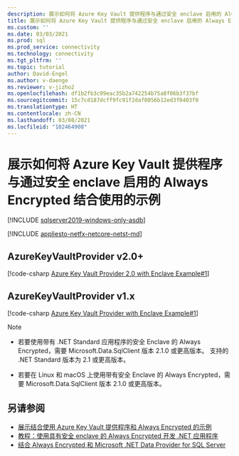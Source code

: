 ```yaml
---
description: 展示如何将 Azure Key Vault 提供程序与通过安全 enclave 启用的 Always Encrypted 结合使用的示例
title: 展示如何将 Azure Key Vault 提供程序与通过安全 enclave 启用的 Always Encrypted 结合使用的示例 | Microsoft Docs
ms.custom: ''
ms.date: 03/03/2021
ms.prod: sql
ms.prod_service: connectivity
ms.technology: connectivity
ms.tgt_pltfrm: ''
ms.topic: tutorial
author: David-Engel
ms.author: v-daenge
ms.reviewer: v-jizho2
ms.openlocfilehash: df1b2fb3c99eac35b2a742254b75a8f06b3f37bf
ms.sourcegitcommit: 15c7cd187dcff9fc91f2daf0056b12ed3f0403f0
ms.translationtype: HT
ms.contentlocale: zh-CN
ms.lasthandoff: 03/08/2021
ms.locfileid: "102464908"
---
```

# <a name="example-demonstrating-use-of-azure-key-vault-provider-with-always-encrypted-enabled-with-secure-enclaves"></a>展示如何将 Azure Key Vault 提供程序与通过安全 enclave 启用的 Always Encrypted 结合使用的示例

[!INCLUDE [sqlserver2019-windows-only-asdb](../../../includes/applies-to-version/sqlserver2019-windows-only-asdb.md)]

[!INCLUDE [appliesto-netfx-netcore-netst-md](../../../includes/appliesto-netfx-netcore-netst-md.md)]

## <a name="azurekeyvaultprovider-v20"></a>AzureKeyVaultProvider v2.0+

[!code-csharp [Azure Key Vault Provider 2.0 with Enclave Example#1](~/../sqlclient/doc/samples/AzureKeyVaultProviderWithEnclaveProviderExample_2_0.cs#1)]

## <a name="azurekeyvaultprovider-v1x"></a>AzureKeyVaultProvider v1.x

[!code-csharp [Azure Key Vault Provider with Enclave Example#1](~/../sqlclient/doc/samples/AzureKeyVaultProviderWithEnclaveProviderExample.cs#1)]

> [!NOTE]
>
> - 若要使用带有 .NET Standard 应用程序的安全 Enclave 的 Always Encrypted，需要 Microsoft.Data.SqlClient 版本 2.1.0 或更高版本。 支持的 .NET Standard 版本为 2.1 或更高版本。
>
> - 若要在 Linux 和 macOS 上使用带有安全 Enclave 的 Always Encrypted，需要 Microsoft.Data.SqlClient 版本 2.1.0 或更高版本。

## <a name="see-also"></a>另请参阅

- [展示结合使用 Azure Key Vault 提供程序和 Always Encrypted 的示例](azure-key-vault-example.md)
- [教程：使用具有安全 enclave 的 Always Encrypted 开发 .NET 应用程序](tutorial-always-encrypted-enclaves-develop-net-apps.md)
- [结合 Always Encrypted 和 Microsoft .NET Data Provider for SQL Server](sqlclient-support-always-encrypted.md)

